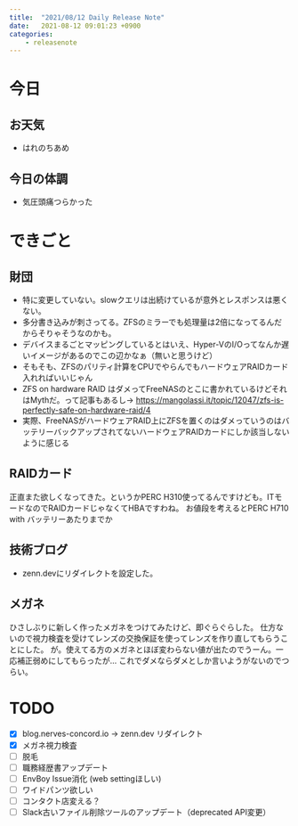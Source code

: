 ```yaml
---
title:  "2021/08/12 Daily Release Note"
date:   2021-08-12 09:01:23 +0900
categories:
    - releasenote
---
```

# 今日

## お天気

* はれのちあめ

## 今日の体調

* 気圧頭痛つらかった

# できごと

## 財団

* 特に変更していない。slowクエリは出続けているが意外とレスポンスは悪くない。
* 多分書き込みが刺さってる。ZFSのミラーでも処理量は2倍になってるんだからそりゃそうなのかも。
* デバイスまるごとマッピングしているとはいえ、Hyper-VのI/Oってなんか遅いイメージがあるのでこの辺かなぁ（無いと思うけど）
* そもそも、ZFSのパリティ計算をCPUでやらんでもハードウェアRAIDカード入れればいいじゃん
* ZFS on hardware RAID はダメってFreeNASのとこに書かれているけどそれはMythだ。って記事もあるし→ https://mangolassi.it/topic/12047/zfs-is-perfectly-safe-on-hardware-raid/4
* 実際、FreeNASがハードウェアRAID上にZFSを置くのはダメっていうのはバッテリーバックアップされてないハードウェアRAIDカードにしか該当しないように感じる

## RAIDカード

正直また欲しくなってきた。というかPERC H310使ってるんですけども。ITモードなのでRAIDカードじゃなくてHBAですわね。
お値段を考えるとPERC H710 with バッテリーあたりまでか

## 技術ブログ

* zenn.devにリダイレクトを設定した。

## メガネ

ひさしぶりに新しく作ったメガネをつけてみたけど、即ぐらぐらした。
仕方ないので視力検査を受けてレンズの交換保証を使ってレンズを作り直してもらうことにした。
が。使えてる方のメガネとほぼ変わらない値が出たのでうーん。一応補正弱めにしてもらったが…
これでダメならダメとしか言いようがないのでつらい。

# TODO 

- [x] blog.nerves-concord.io -> zenn.dev リダイレクト
- [x] メガネ視力検査
- [ ] 脱毛
- [ ] 職務経歴書アップデート
- [ ] EnvBoy Issue消化 (web settingほしい)
- [ ] ワイドパンツ欲しい
- [ ] コンタクト店変える？
- [ ] Slack古いファイル削除ツールのアップデート（deprecated API変更）
